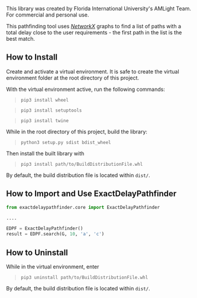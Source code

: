 This library was created by Florida International University's AMLight Team. For commercial and personal use.

This pathfinding tool uses [*NetworkX*](https://networkx.org/) graphs to find a list of paths with a total delay close to the user requirements - the first path in the list is the best match. 

## How to Install

Create and activate a virtual environment. It is safe to create the virtual environment folder at the root directory of this project.

With the virtual environment active, run the following commands:
> `pip3 install wheel`

> `pip3 install setuptools`

> `pip3 install twine`

While in the root directory of this project, build the library:
> `python3 setup.py sdist bdist_wheel`

Then install the built library with
> `pip3 install path/to/BuildDistributionFile.whl`

By default, the build distribution file is located within `dist/`.

## How to Import and Use ExactDelayPathfinder

```python
from exactdelaypathfinder.core import ExactDelayPathfinder

....

EDPF = ExactDelayPathfinder()
result = EDPF.search(G, 10, 'a', 'c')
```

## How to Uninstall

While in the virtual environment, enter
> `pip3 uninstall path/to/BuildDistributionFile.whl`

By default, the build distribution file is located within `dist/`.
